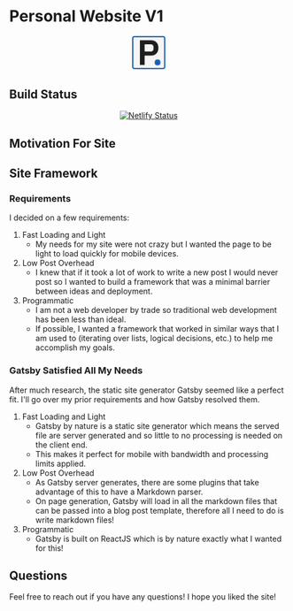 # Personal Website V1

<p align="center">
  <a href="http://patrickyoussef.com" alt="Link to my website!" target="_blank">
    <img src="src/favicon.png" width="12%"/>
  </a>
</p>

## Build Status

<p align="center">
  <a href="https://app.netlify.com/sites/friendly-sammet-e1f609/deploys" target="_blank">
    <img src="https://api.netlify.com/api/v1/badges/cf127b78-7ef0-47e7-ac09-07c77071aff4/deploy-status" alt="Netlify Status" />
  </a>
</p>

## Motivation For Site



## Site Framework

### Requirements

I decided on a few requirements:

1. Fast Loading and Light
   - My needs for my site were not crazy but I wanted the page to be light to load quickly for mobile devices.
2. Low Post Overhead
   - I knew that if it took a lot of work to write a new post I would never post so I wanted to build a framework that was a minimal barrier between ideas and deployment.
3. Programmatic
   - I am not a web developer by trade so traditional web development has been less than ideal.
   - If possible, I wanted a framework that worked in similar ways that I am used to (iterating over lists, logical decisions, etc.) to help me accomplish my goals.

### Gatsby Satisfied All My Needs

After much research, the static site generator Gatsby seemed like a perfect fit. I'll go over my prior requirements and how Gatsby resolved them.

1. Fast Loading and Light
   - Gatsby by nature is a static site generator which means the served file are server generated and so little to no processing is needed on the client end.
   - This makes it perfect for mobile with bandwidth and processing limits applied.
2. Low Post Overhead
   - As Gatsby server generates, there are some plugins that take advantage of this to have a Markdown parser.
   - On page generation, Gatsby will load in all the markdown files that can be passed into a blog post template, therefore all I need to do is write markdown files!
3. Programmatic
   - Gatsby is built on ReactJS which is by nature exactly what I wanted for this!

## Questions

Feel free to reach out if you have any questions! I hope you liked the site!